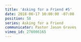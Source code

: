 ```yaml
---
title: 'Asking for a Friend #5'
date: 2018-06-17 10:00:00 -07:00
position: 58
series: Asking for a Friend
communicator: Pastor Jason Graves
vimeo_id: 276086165
---
```



